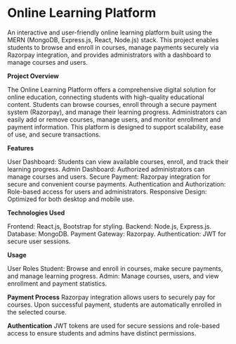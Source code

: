 # Online Learning Platform

An interactive and user-friendly online learning platform built using the MERN (MongoDB, Express.js, React, Node.js) stack. This project enables students to browse and enroll in courses, manage payments securely via Razorpay integration, and provides administrators with a dashboard to manage courses and users.

**Project Overview**

The Online Learning Platform offers a comprehensive digital solution for online education, connecting students with high-quality educational content. Students can browse courses, enroll through a secure payment system (Razorpay), and manage their learning progress. Administrators can easily add or remove courses, manage users, and monitor enrollment and payment information. This platform is designed to support scalability, ease of use, and secure transactions.

**Features**

User Dashboard: Students can view available courses, enroll, and track their learning progress.
Admin Dashboard: Authorized administrators can manage courses and users.
Secure Payment: Razorpay integration for secure and convenient course payments.
Authentication and Authorization: Role-based access for users and administrators.
Responsive Design: Optimized for both desktop and mobile use.

**Technologies Used**

Frontend: React.js, Bootstrap for styling.
Backend: Node.js, Express.js.
Database: MongoDB.
Payment Gateway: Razorpay.
Authentication: JWT for secure user sessions.

**Usage**

User Roles
Student: Browse and enroll in courses, make secure payments, and manage learning progress.
Admin: Manage courses, users, and view enrollment and payment statistics.

**Payment Process**
Razorpay integration allows users to securely pay for courses.
Upon successful payment, students are automatically enrolled in the selected course.

**Authentication**
JWT tokens are used for secure sessions and role-based access to ensure students and admins have distinct permissions.
